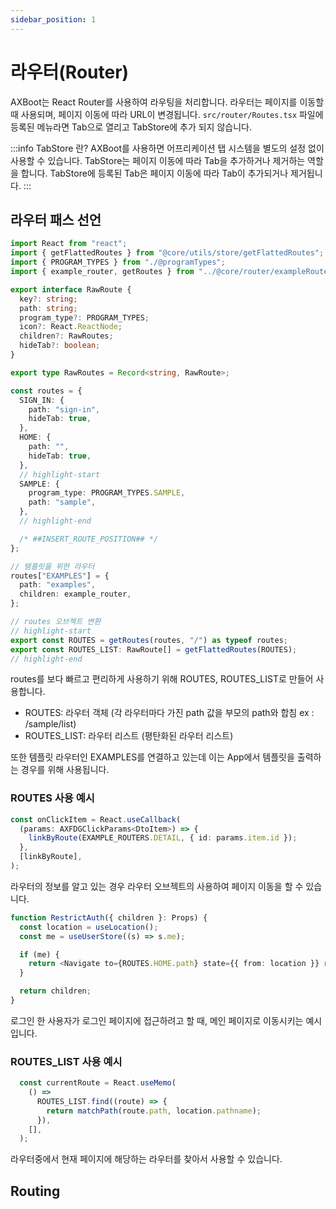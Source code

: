 ```yaml
---
sidebar_position: 1
---
```


# 라우터(Router)
AXBoot는 React Router를 사용하여 라우팅을 처리합니다. 라우터는 페이지를 이동할 때 사용되며, 페이지 이동에 따라 URL이 변경됩니다.
`src/router/Routes.tsx` 파일에 등록된 메뉴라면 Tab으로 열리고 TabStore에 추가 되지 않습니다.

:::info TabStore 란?
AXBoot를 사용하면 어프리케이션 탭 시스템을 별도의 설정 없이 사용할 수 있습니다.
TabStore는 페이지 이동에 따라 Tab을 추가하거나 제거하는 역할을 합니다. TabStore에 등록된 Tab은 페이지 이동에 따라 Tab이 추가되거나 제거됩니다.
:::

## 라우터 패스 선언
```typescript title="src/router/Routes.tsx"
import React from "react";
import { getFlattedRoutes } from "@core/utils/store/getFlattedRoutes";
import { PROGRAM_TYPES } from "./@programTypes";
import { example_router, getRoutes } from "../@core/router/exampleRouter";

export interface RawRoute {
  key?: string;
  path: string;
  program_type?: PROGRAM_TYPES;
  icon?: React.ReactNode;
  children?: RawRoutes;
  hideTab?: boolean;
}

export type RawRoutes = Record<string, RawRoute>;

const routes = {
  SIGN_IN: {
    path: "sign-in",
    hideTab: true,
  },
  HOME: {
    path: "",
    hideTab: true,
  },
  // highlight-start
  SAMPLE: {
    program_type: PROGRAM_TYPES.SAMPLE,
    path: "sample",
  },
  // highlight-end

  /* ##INSERT_ROUTE_POSITION## */
};

// 템플릿을 위한 라우터
routes["EXAMPLES"] = {
  path: "examples",
  children: example_router,
};

// routes 오브젝트 변환 
// highlight-start
export const ROUTES = getRoutes(routes, "/") as typeof routes;
export const ROUTES_LIST: RawRoute[] = getFlattedRoutes(ROUTES);
// highlight-end
```

routes를 보다 빠르고 편리하게 사용하기 위해 ROUTES, ROUTES_LIST로 만들어 사용합니다. 
- ROUTES: 라우터 객체 (각 라우터마다 가진 path 값을 부모의 path와 합침 ex : /sample/list)
- ROUTES_LIST: 라우터 리스트 (평탄화된 라우터 리스트)

또한 템플릿 라우터인 EXAMPLES를 연결하고 있는데 이는 App에서 템플릿을 출력하는 경우를 위해 사용됩니다.



### ROUTES 사용 예시
```typescript
const onClickItem = React.useCallback(
  (params: AXFDGClickParams<DtoItem>) => {
    linkByRoute(EXAMPLE_ROUTERS.DETAIL, { id: params.item.id });
  },
  [linkByRoute],
);
```
라우터의 정보를 알고 있는 경우 라우터 오브젝트의 사용하여 페이지 이동을 할 수 있습니다.

```typescript
function RestrictAuth({ children }: Props) {
  const location = useLocation();
  const me = useUserStore((s) => s.me);

  if (me) {
    return <Navigate to={ROUTES.HOME.path} state={{ from: location }} replace />;
  }

  return children;
}
```
로그인 한 사용자가 로그인 페이지에 접근하려고 할 때, 메인 페이지로 이동시키는 예시입니다.

### ROUTES_LIST 사용 예시
```typescript
  const currentRoute = React.useMemo(
    () =>
      ROUTES_LIST.find((route) => {
        return matchPath(route.path, location.pathname);
      }),
    [],
  );
```
라우터중에서 현재 페이지에 해당하는 라우터를 찾아서 사용할 수 있습니다.

## Routing

